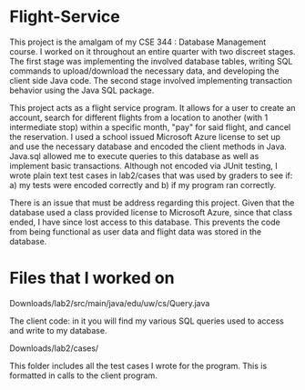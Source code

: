 # Flight-Service
This project is the amalgam of my CSE 344 : Database Management course. I worked on it throughout an entire quarter with two discreet stages. The first stage was implementing the involved database tables, writing SQL commands to upload/download the necessary data, and developing the client side Java code. The second stage involved implementing transaction behavior using the Java SQL package. 

This project acts as a flight service program. It allows for a user to create an account, search for different flights from a location to another (with 1 intermediate stop) within a specific month, "pay" for said flight, and cancel the reservation. I used a school issued Microsoft Azure license to set up and use the necessary database and encoded the client methods in Java. Java.sql allowed me to execute queries to this database as well as implement basic transactions. Although not encoded via JUnit testing, I wrote plain text test cases in lab2/cases that was used by graders to see if: a) my tests were encoded correctly and b) if my program ran correctly. 

There is an issue that must be address regarding this project. Given that the database used a class provided license to Microsoft Azure, since that class ended, I have since lost access to this database. This prevents the code from being functional as user data and flight data was stored in the database. 

# Files that I worked on 

Downloads/lab2/src/main/java/edu/uw/cs/Query.java

The client code: in it you will find my various SQL queries used to access and write to my database. 

Downloads/lab2/cases/

This folder includes all the test cases I wrote for the program. This is formatted in calls to the client program.
